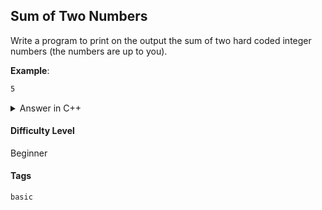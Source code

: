 ## Sum of Two Numbers

Write a program to print on the output the sum of two hard coded integer numbers (the numbers are up to you).

**Example**:
```sh
5
```

<details>
  <summary>Answer in C++</summary>

  ```cpp
    #include <iostream>

    using namespace std;

    int main(){

        int a;
        int b;
        int sum;

        a = 2;
        b = 3;

        sum = a + b;

        cout << sum << endl;
        
    }
  ```

</details>

#### Difficulty Level

Beginner

#### Tags

```basic```